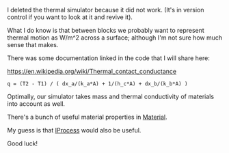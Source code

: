 I deleted the thermal simulator because it did not work. (It's in version control if you want to look at it and revive it).

What I do know is that between blocks we probably want to represent thermal motion as W/m^2 across a surface; although I'm not sure how much sense that makes.

There was some documentation linked in the code that I will share here:

https://en.wikipedia.org/wiki/Thermal_contact_conductance

`q = (T2 - T1) / ( dx_a/(k_a*A) + 1/(h_c*A) + dx_b/(k_b*A) )`

Optimally, our simulator takes mass and thermal conductivity of materials into account as well.

There's a bunch of useful material properties in [Material](../Material.kt).

My guess is that [IProcess](../IProcess.kt) would also be useful.

Good luck!
